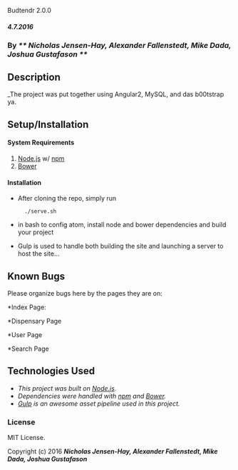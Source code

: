 Budtendr 2.0.0

####  _4.7.2016_

### By _** Nicholas Jensen-Hay, Alexander Fallenstedt, Mike Dada, Joshua Gustafason **_

## Description


_The project was put together using Angular2, MySQL, and das b00tstrap ya.

## Setup/Installation

#### System Requirements

1. [Node.js](https://nodejs.org/en/) w/ [npm](https://www.npmjs.com/)
2. [Bower](http://bower.io/)

#### Installation

* After cloning the repo, simply run

        ./serve.sh

* in bash to config atom, install node and bower dependencies and build your project

* Gulp is used to handle both building the site and launching a server to host the site...

## Known Bugs

Please organize bugs here by the pages they are on: 

*Index Page:

*Dispensary Page

*User Page

*Search Page



## Technologies Used

* _This project was built on [Node.js](https://nodejs.org/en/)._
* _Dependencies were handled with [npm](https://www.npmjs.com/) and [Bower](http://bower.io/)._
* _[Gulp](http://gulpjs.com/) is an awesome asset pipeline used in this project._

### License

MIT License.

Copyright (c) 2016 **_Nicholas Jensen-Hay, Alexander Fallenstedt, Mike Dada, Joshua Gustafason_**
